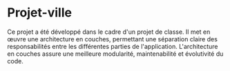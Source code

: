 # Projet-ville
Ce projet a été développé dans le cadre d'un projet de classe. Il met en œuvre une architecture en couches, permettant une séparation claire des responsabilités entre les différentes parties de l'application. L'architecture en couches assure une meilleure modularité, maintenabilité et évolutivité du code.
